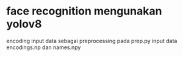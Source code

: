 <h1> face recognition mengunakan yolov8 </h1>
 
 encoding input data sebagai preprocessing pada prep.py 
 input data encodings.np dan names.npy

